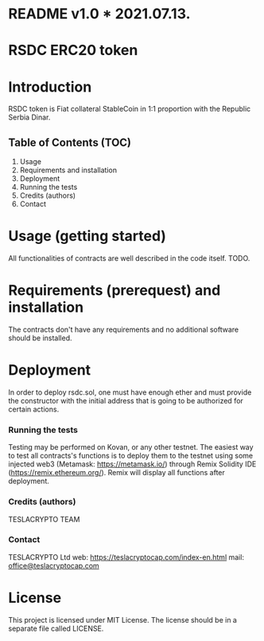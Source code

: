 # README v1.0 * 2021.07.13.

# RSDC ERC20 token 

# Introduction
RSDC token is Fiat collateral StableCoin in 1:1 proportion with the Republic Serbia Dinar.

## Table of Contents (TOC) 
1. Usage
2. Requirements and installation
3. Deployment
4. Running the tests
5. Credits (authors)
6. Contact

# Usage (getting started)
All functionalities of contracts are well described in the code itself.
TODO.

# Requirements (prerequest) and installation
The contracts don't have any requirements and no additional software should be installed.

# Deployment
In order to deploy rsdc.sol, one must have enough ether and must provide the constructor with the initial address that is going to be authorized for certain actions.  

### Running the tests
Testing may be performed on Kovan, or any other testnet. The easiest way to test all contracts's functions is to deploy them to the testnet using some injected web3 (Metamask: https://metamask.io/) through Remix Solidity IDE (https://remix.ethereum.org/).
Remix will display all functions after deployment.

### Credits (authors)
TESLACRYPTO TEAM

### Contact
TESLACRYPTO Ltd
web: https://teslacryptocap.com/index-en.html
mail: office@teslacryptocap.com

# License
This project is licensed under MIT License. 
The license should be in a separate file called LICENSE.
